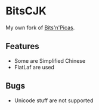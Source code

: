 # BitsCJK
My own fork of [Bits'n'Picas](http://www.kreativekorp.com/software/bitsnpicas/).
## Features
* Some are Simplified Chinese
* FlatLaf are used
## Bugs
* Unicode stuff are not supported
